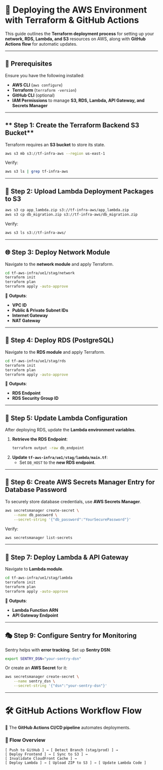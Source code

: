 
# **🚀 Deploying the AWS Environment with Terraform & GitHub Actions**

This guide outlines the **Terraform deployment process** for setting up your **network, RDS, Lambda, and S3** resources on AWS, along with **GitHub Actions flow** for automatic updates.

---

## **📌 Prerequisites**
Ensure you have the following installed:
- **AWS CLI** (`aws configure`)
- **Terraform** (`terraform -version`)
- **GitHub CLI** (optional)
- **IAM Permissions** to manage **S3, RDS, Lambda, API Gateway, and Secrets Manager**

---

## ** Step 1: Create the Terraform Backend S3 Bucket**
Terraform requires an **S3 bucket** to store its state.

```sh
aws s3 mb s3://tf-infra-aws --region us-east-1
```

Verify:
```sh
aws s3 ls | grep tf-infra-aws
```

---

## **📂 Step 2: Upload Lambda Deployment Packages to S3**
```sh
aws s3 cp app_lambda.zip s3://tf-infra-aws/app_lambda.zip
aws s3 cp db_migration.zip s3://tf-infra-aws/db_migration.zip
```

Verify:
```sh
aws s3 ls s3://tf-infra-aws/
```

---

## **🌐 Step 3: Deploy Network Module**
Navigate to the **network module** and apply Terraform.

```sh
cd tf-aws-infra/ue1/stag/network
terraform init
terraform plan
terraform apply -auto-approve
```

🚀 **Outputs**:
- **VPC ID**
- **Public & Private Subnet IDs**
- **Internet Gateway**
- **NAT Gateway**

---

## **💾 Step 4: Deploy RDS (PostgreSQL)**
Navigate to the **RDS module** and apply Terraform.

```sh
cd tf-aws-infra/ue1/stag/rds
terraform init
terraform plan
terraform apply -auto-approve
```

🚀 **Outputs**:
- **RDS Endpoint**
- **RDS Security Group ID**

---

## **🔧 Step 5: Update Lambda Configuration**
After deploying RDS, update the **Lambda environment variables**.

1. **Retrieve the RDS Endpoint**:
   ```sh
   terraform output -raw db_endpoint
   ```
2. **Update `tf-aws-infra/ue1/stag/lambda/main.tf`**:
   - Set `DB_HOST` to the **new RDS endpoint**.

---

## **🔐 Step 6: Create AWS Secrets Manager Entry for Database Password**
To securely store database credentials, use **AWS Secrets Manager**.

```sh
aws secretsmanager create-secret \
    --name db_password \
    --secret-string '{"db_password":"YourSecurePassword"}'
```

Verify:
```sh
aws secretsmanager list-secrets
```

---

## **📡 Step 7: Deploy Lambda & API Gateway**
Navigate to **Lambda module**.

```sh
cd tf-aws-infra/ue1/stag/lambda
terraform init
terraform plan
terraform apply -auto-approve
```

🚀 **Outputs**:
- **Lambda Function ARN**
- **API Gateway Endpoint**


---

## **🎭 Step 9: Configure Sentry for Monitoring**
Sentry helps with **error tracking**. Set up **Sentry DSN**:

```sh
export SENTRY_DSN="your-sentry-dsn"
```

Or create an **AWS Secret** for it:

```sh
aws secretsmanager create-secret \
    --name sentry_dsn \
    --secret-string '{"dsn":"your-sentry-dsn"}'
```

---

# **🛠 GitHub Actions Workflow Flow**
🚀 The **GitHub Actions CI/CD pipeline** automates deployments.

### **🔹 Flow Overview**
```
[ Push to GitHub ] → [ Detect Branch (stag/prod) ] → 
[ Deploy Frontend ] → [ Sync to S3 ] → 
[ Invalidate CloudFront Cache ] → 
[ Deploy Lambda ] → [ Upload ZIP to S3 ] → [ Update Lambda Code ]
```


